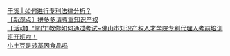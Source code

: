   
[干货 | 如何进行专利法律分析？](http://www.dianyue.me/archives/171/3zxkgrtl3t54ymbb/)  
[【新观点】拼多多请尊重知识产权](http://www.dianyue.me/archives/944/fquxfe7a6llw5520/)  
[【活动】“掌门”教你如何通过考试~佛山市知识产权人才学院专利代理人考前培训班开班啦！](http://www.dianyue.me/archives/753/1hve6mbo9d0g13ma/)  
[小土豆是转基因食品吗](http://www.dianyue.me/archives/880/2q5bsjtebsp2zc9y/)